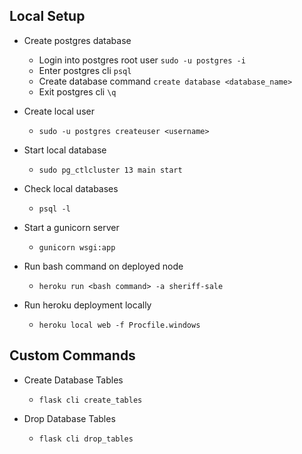 ## Local Setup
- Create postgres database
    - Login into postgres root user `sudo -u postgres -i`
    - Enter postgres cli `psql`
    - Create database command `create database <database_name>`
    - Exit postgres cli `\q`

- Create local user 
    - `sudo -u postgres createuser <username> `

- Start local database
    - `sudo pg_ctlcluster 13 main start`

- Check local databases
    - `psql -l`

- Start a gunicorn server
    - `gunicorn wsgi:app`

- Run bash command on deployed node
    - `heroku run <bash command> -a sheriff-sale`

- Run heroku deployment locally
    - `heroku local web -f Procfile.windows`


## Custom Commands
- Create Database Tables
    - `flask cli create_tables`

- Drop Database Tables
    - `flask cli drop_tables`